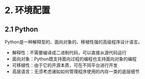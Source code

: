 # 2. 环境配置

## 2.1 Python

Python是一种解释型的、面向对象的、移植性强的高级程序设计语言。

- 解释性：不需要编译成二进制代码，可以直接从源代码运行
- 面向对象：Python既支持面向过程的编程也支持面向对象的编程
- 可移植性：由于它的开源本质，可在不同平台进行开发
- 高层语言：无须考虑诸如如何管理程序使用的内存一类的底层细节
